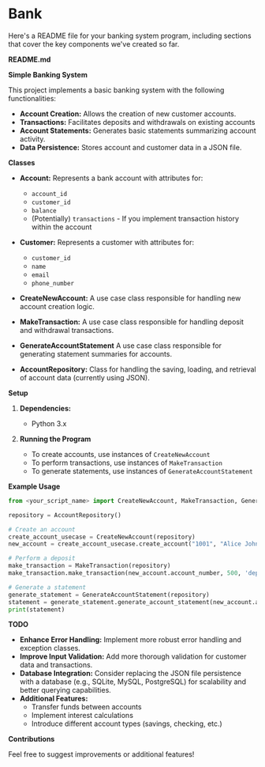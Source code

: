 # Bank
Here's a README file for your banking system program, including sections that cover the key components we've created so far.

**README.md**

**Simple Banking System**

This project implements a basic banking system with the following functionalities:

*   **Account Creation:** Allows the creation of new customer accounts.
*   **Transactions:** Facilitates deposits and withdrawals on existing accounts
*   **Account Statements:** Generates basic statements summarizing account activity.
*   **Data Persistence:** Stores account and customer data in a JSON file.

**Classes**

*   **Account:** Represents a bank account with attributes for:
    *   `account_id` 
    *   `customer_id`
    *   `balance`
    *   (Potentially) `transactions` - If you implement transaction history within the account

*   **Customer:** Represents a customer with attributes for:
    *   `customer_id`
    *   `name`
    *   `email`
    *   `phone_number`

*   **CreateNewAccount:**  A use case class responsible for handling new account creation logic.

*   **MakeTransaction:**  A use case class responsible for handling deposit and withdrawal transactions.

*   **GenerateAccountStatement** A use case class responsible for generating statement summaries for accounts.

*   **AccountRepository:** Class for handling the saving, loading, and retrieval of account data (currently using JSON).

**Setup**

1.  **Dependencies:**
    *   Python 3.x 
    
2.  **Running the Program**
    *   To create accounts, use instances of `CreateNewAccount`
    *   To perform transactions, use instances of `MakeTransaction`
    *   To generate statements, use instances of  `GenerateAccountStatement`

**Example Usage**

```python
from <your_script_name> import CreateNewAccount, MakeTransaction, GenerateAccountStatement

repository = AccountRepository()  

# Create an account
create_account_usecase = CreateNewAccount(repository)
new_account = create_account_usecase.create_account("1001", "Alice Johnson", "alice@example.com", "555-1234")

# Perform a deposit
make_transaction = MakeTransaction(repository)
make_transaction.make_transaction(new_account.account_number, 500, 'deposit')

# Generate a statement
generate_statement = GenerateAccountStatement(repository)
statement = generate_statement.generate_account_statement(new_account.account_number)
print(statement)
```

**TODO**

*   **Enhance Error Handling:** Implement more robust error handling and exception classes.
*   **Improve Input Validation:** Add more thorough validation for customer data and transactions.
*   **Database Integration:**  Consider replacing the JSON file persistence with a database (e.g., SQLite, MySQL, PostgreSQL) for scalability and better querying capabilities.
*   **Additional Features:** 
    *   Transfer funds between accounts
    *   Implement interest calculations 
    *   Introduce different account types (savings, checking, etc.)

**Contributions**

Feel free to suggest improvements or additional features! 
